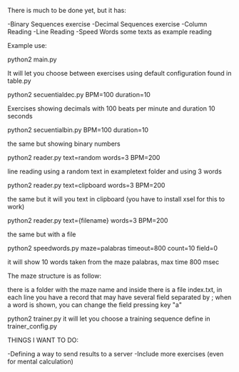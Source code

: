 There is much to be done yet,
but it has:

-Binary Sequences exercise
-Decimal Sequences exercise
-Column Reading
-Line Reading 
-Speed Words
some texts as example reading

Example use:

python2 main.py

 It will let you choose between exercises using default configuration found in table.py


python2 secuentialdec.py BPM=100 duration=10

 Exercises showing decimals with 100 beats per minute and duration 10 seconds



python2 secuentialbin.py BPM=100 duration=10

 the same but showing binary numbers


python2 reader.py text=random words=3 BPM=200

 line reading using a random text in exampletext folder and using 3 words


python2 reader.py text=clipboard words=3 BPM=200

 the same but it will you text in clipboard (you have to install xsel for this to work)


python2 reader.py text={filename} words=3 BPM=200

 the same but with a file


python2 speedwords.py maze=palabras timeout=800 count=10 field=0

 it will show 10 words taken from the maze palabras, max time 800 msec

 The maze structure is as follow:

  there is a folder with the maze name and inside there is a file index.txt, in each line you have a record that may have several field separated by ;
  when a word is shown, you can change the field pressing key "a"


python2 trainer.py
 it will let you choose a training sequence define in trainer_config.py


THINGS I WANT TO DO:

-Defining a way to send results to a server 
-Include more exercises (even for mental calculation)
